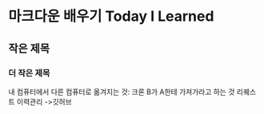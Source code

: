 # 마크다운 배우기 Today I Learned
## 작은 제목
### 더 작은 제목
내 컴퓨터에서 다른 컴퓨터로 옮겨지는 것: 크론
B가 A한테 가져가라고 하는 것 리퀘스트
이력관리 ->깃허브
